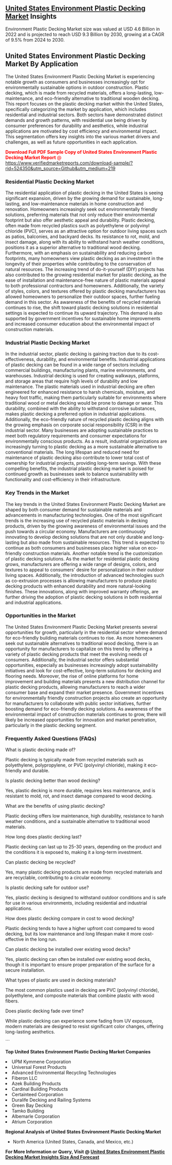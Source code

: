 <h2><a href="https://www.verifiedmarketreports.com/download-sample/?rid=524350&amp;utm_source=Github&amp;utm_medium=219" target="_blank">United States Environment Plastic Decking Market</a> Insights</h2><p>Environment Plastic Decking Market size was valued at USD 4.6 Billion in 2022 and is projected to reach USD 9.3 Billion by 2030, growing at a CAGR of 9.5% from 2024 to 2030.</p><p> <h2>United States Environment Plastic Decking Market By Application</h2> The United States Environment Plastic Decking Market is experiencing notable growth as consumers and businesses increasingly opt for environmentally sustainable options in outdoor construction. Plastic decking, which is made from recycled materials, offers a long-lasting, low-maintenance, and eco-friendly alternative to traditional wooden decking. This report focuses on the plastic decking market within the United States, specifically categorizing the market by application, which includes residential and industrial sectors. Both sectors have demonstrated distinct demands and growth patterns, with residential use being driven by consumer preferences for durability and aesthetics, while industrial applications are motivated by cost efficiency and environmental impact. This segmentation offers key insights into the various market drivers and challenges, as well as future opportunities in each application. <p><span class=""><span style="color: #ff0000;"><strong>Download Full PDF Sample Copy of United States Environment Plastic Decking Market Report</strong> @ </span><a href="https://www.verifiedmarketreports.com/download-sample/?rid=524350&amp;utm_source=Github&amp;utm_medium=219" target="_blank">https://www.verifiedmarketreports.com/download-sample/?rid=524350&amp;utm_source=Github&amp;utm_medium=219</a></span></p> <h3>Residential Plastic Decking Market</h3> The residential application of plastic decking in the United States is seeing significant expansion, driven by the growing demand for sustainable, long-lasting, and low-maintenance materials in home construction and renovation. Homeowners increasingly seek out environmentally friendly solutions, preferring materials that not only reduce their environmental footprint but also offer aesthetic appeal and durability. Plastic decking, often made from recycled plastics such as polyethylene or polyvinyl chloride (PVC), serves as an attractive option for outdoor living spaces such as patios, balconies, and backyard decks. Its resistance to rot, mold, and insect damage, along with its ability to withstand harsh weather conditions, positions it as a superior alternative to traditional wood decking. Furthermore, with an emphasis on sustainability and reducing carbon footprints, many homeowners view plastic decking as an investment in the longevity of their properties while contributing to the conservation of natural resources. The increasing trend of do-it-yourself (DIY) projects has also contributed to the growing residential market for plastic decking, as the ease of installation and maintenance-free nature of plastic materials appeal to both professional contractors and homeowners. Additionally, the variety of styles, colors, and textures offered by plastic decking manufacturers has allowed homeowners to personalize their outdoor spaces, further fueling demand in this sector. As awareness of the benefits of recycled materials continues to rise, the shift toward plastic decking solutions in residential settings is expected to continue its upward trajectory. This demand is also supported by government incentives for sustainable home improvements and increased consumer education about the environmental impact of construction materials. <h3>Industrial Plastic Decking Market</h3> In the industrial sector, plastic decking is gaining traction due to its cost-effectiveness, durability, and environmental benefits. Industrial applications of plastic decking can be found in a wide range of sectors including commercial buildings, manufacturing plants, marine environments, and warehouses. Industrial decking is used for creating walkways, platforms, and storage areas that require high levels of durability and low maintenance. The plastic materials used in industrial decking are often engineered for enhanced resistance to harsh chemicals, moisture, and heavy foot traffic, making them particularly suitable for environments where traditional wood or metal decking would be prone to damage or wear. This durability, combined with the ability to withstand corrosive substances, makes plastic decking a preferred option in industrial applications. Additionally, the eco-friendly nature of recycled plastic decking aligns with the growing emphasis on corporate social responsibility (CSR) in the industrial sector. Many businesses are adopting sustainable practices to meet both regulatory requirements and consumer expectations for environmentally conscious products. As a result, industrial organizations are increasingly turning to plastic decking as a more sustainable alternative to conventional materials. The long lifespan and reduced need for maintenance of plastic decking also contribute to lower total cost of ownership for industrial projects, providing long-term savings. With these compelling benefits, the industrial plastic decking market is poised for continued growth as businesses seek to balance sustainability with functionality and cost-efficiency in their infrastructure. <h3>Key Trends in the Market</h3> The key trends in the United States Environment Plastic Decking Market are shaped by both consumer demand for sustainable materials and advancements in manufacturing technologies. One of the most significant trends is the increasing use of recycled plastic materials in decking products, driven by the growing awareness of environmental issues and the push towards a circular economy. Manufacturers are continuously innovating to develop decking solutions that are not only durable and long-lasting but also made from sustainable resources. This trend is expected to continue as both consumers and businesses place higher value on eco-friendly construction materials. Another notable trend is the customization of plastic decking solutions. As the market for residential plastic decking grows, manufacturers are offering a wide range of designs, colors, and textures to appeal to consumers' desire for personalization in their outdoor living spaces. Additionally, the introduction of advanced technologies such as co-extrusion processes is allowing manufacturers to produce plastic decking products with enhanced durability and more natural-looking finishes. These innovations, along with improved warranty offerings, are further driving the adoption of plastic decking solutions in both residential and industrial applications. <h3>Opportunities in the Market</h3> The United States Environment Plastic Decking Market presents several opportunities for growth, particularly in the residential sector where demand for eco-friendly building materials continues to rise. As more homeowners seek out sustainable alternatives to traditional wood decking, there is an opportunity for manufacturers to capitalize on this trend by offering a variety of plastic decking products that meet the evolving needs of consumers. Additionally, the industrial sector offers substantial opportunities, especially as businesses increasingly adopt sustainability initiatives and look for cost-effective, long-term solutions for decking and flooring needs. Moreover, the rise of online platforms for home improvement and building materials presents a new distribution channel for plastic decking products, allowing manufacturers to reach a wider consumer base and expand their market presence. Government incentives for environmentally friendly construction projects also create an opportunity for manufacturers to collaborate with public sector initiatives, further boosting demand for eco-friendly decking solutions. As awareness of the environmental impact of construction materials continues to grow, there will likely be increased opportunities for innovation and market penetration, particularly in the plastic decking segment. <h3>Frequently Asked Questions (FAQs)</h3> <p>What is plastic decking made of? </p> <p>Plastic decking is typically made from recycled materials such as polyethylene, polypropylene, or PVC (polyvinyl chloride), making it eco-friendly and durable.</p> <p>Is plastic decking better than wood decking? </p> <p>Yes, plastic decking is more durable, requires less maintenance, and is resistant to mold, rot, and insect damage compared to wood decking.</p> <p>What are the benefits of using plastic decking? </p> <p>Plastic decking offers low maintenance, high durability, resistance to harsh weather conditions, and a sustainable alternative to traditional wood materials.</p> <p>How long does plastic decking last? </p> <p>Plastic decking can last up to 25-30 years, depending on the product and the conditions it is exposed to, making it a long-term investment.</p> <p>Can plastic decking be recycled? </p> <p>Yes, many plastic decking products are made from recycled materials and are recyclable, contributing to a circular economy.</p> <p>Is plastic decking safe for outdoor use? </p> <p>Yes, plastic decking is designed to withstand outdoor conditions and is safe for use in various environments, including residential and industrial applications.</p> <p>How does plastic decking compare in cost to wood decking? </p> <p>Plastic decking tends to have a higher upfront cost compared to wood decking, but its low maintenance and long lifespan make it more cost-effective in the long run.</p> <p>Can plastic decking be installed over existing wood decks? </p> <p>Yes, plastic decking can often be installed over existing wood decks, though it is important to ensure proper preparation of the surface for a secure installation.</p> <p>What types of plastic are used in decking materials? </p> <p>The most common plastics used in decking are PVC (polyvinyl chloride), polyethylene, and composite materials that combine plastic with wood fibers.</p> <p>Does plastic decking fade over time? </p> <p>While plastic decking can experience some fading from UV exposure, modern materials are designed to resist significant color changes, offering long-lasting aesthetics.</p> ```</p><p><strong>Top United States Environment Plastic Decking Market Companies</strong></p><div data-test-id=""><p><li>UPM Kymmene Corporation</li><li> Universal Forest Products</li><li> Advanced Environmental Recycling Technologies</li><li> Fiberon LLC</li><li> Azek Building Products</li><li> Cardinal Building Products</li><li> Certainteed Corporation</li><li> Duralife Decking and Railing Systems</li><li> Green Bay Decking</li><li> Tamko Building</li><li> Albemarle Corporation</li><li> Atrium Corporation</li></p><div><strong>Regional Analysis of&nbsp;United States Environment Plastic Decking Market</strong></div><ul><li dir="ltr"><p dir="ltr">North America&nbsp;(United States, Canada, and Mexico, etc.)</p></li></ul><p><strong>For More Information or Query, Visit @&nbsp;</strong><strong><a href="https://www.verifiedmarketreports.com/product/environment-plastic-decking-market-size-and-forecast/?utm_source=Github&amp;utm_medium=219" target="_blank">United States Environment Plastic Decking Market Insights Size And Forecast</a></strong></p></div>
